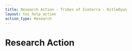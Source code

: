 ```yaml
---
title: Research Action - Tribes of Isoterra - KitleOyun
layout: toi_help_action
action_type: Research
---
```


<h1 class="h1">Research Action</h1>
